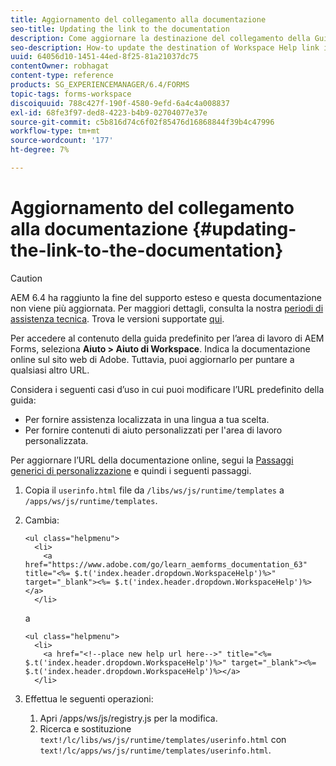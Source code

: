 ```yaml
---
title: Aggiornamento del collegamento alla documentazione
seo-title: Updating the link to the documentation
description: Come aggiornare la destinazione del collegamento della Guida di Workspace nell’area di lavoro di AEM Forms per puntare al collegamento della documentazione personalizzato.
seo-description: How-to update the destination of Workspace Help link in AEM Forms workspace to point to your custom documentation link.
uuid: 64056d10-1451-44ed-8f25-81a21037dc75
contentOwner: robhagat
content-type: reference
products: SG_EXPERIENCEMANAGER/6.4/FORMS
topic-tags: forms-workspace
discoiquuid: 788c427f-190f-4580-9efd-6a4c4a008837
exl-id: 68fe3f97-ded8-4223-b4b9-02704077e37e
source-git-commit: c5b816d74c6f02f85476d16868844f39b4c47996
workflow-type: tm+mt
source-wordcount: '177'
ht-degree: 7%

---
```


# Aggiornamento del collegamento alla documentazione {#updating-the-link-to-the-documentation}

>[!CAUTION]
>
>AEM 6.4 ha raggiunto la fine del supporto esteso e questa documentazione non viene più aggiornata. Per maggiori dettagli, consulta la nostra [periodi di assistenza tecnica](https://helpx.adobe.com/it/support/programs/eol-matrix.html). Trova le versioni supportate [qui](https://experienceleague.adobe.com/docs/).

Per accedere al contenuto della guida predefinito per l’area di lavoro di AEM Forms, seleziona **Aiuto > Aiuto di Workspace**. Indica la documentazione online sul sito web di Adobe. Tuttavia, puoi aggiornarlo per puntare a qualsiasi altro URL.

Considera i seguenti casi d’uso in cui puoi modificare l’URL predefinito della guida:

* Per fornire assistenza localizzata in una lingua a tua scelta.
* Per fornire contenuti di aiuto personalizzati per l&#39;area di lavoro personalizzata.

Per aggiornare l’URL della documentazione online, segui la [Passaggi generici di personalizzazione](/help/forms/using/generic-steps-html-workspace-customization.md) e quindi i seguenti passaggi.

1. Copia il `userinfo.html` file da `/libs/ws/js/runtime/templates` a `/apps/ws/js/runtime/templates`.
1. Cambia:

   ```
   <ul class="helpmenu">
     <li>            
       <a href="https://www.adobe.com/go/learn_aemforms_documentation_63" title="<%= $.t('index.header.dropdown.WorkspaceHelp')%>" target="_blank"><%= $.t('index.header.dropdown.WorkspaceHelp')%></a>
     </li>
   ```

   a

   ```
   <ul class="helpmenu">
     <li>            
       <a href="<!--place new help url here-->" title="<%= $.t('index.header.dropdown.WorkspaceHelp')%>" target="_blank"><%= $.t('index.header.dropdown.WorkspaceHelp')%></a>
     </li>
   ```

1. Effettua le seguenti operazioni:

   1. Apri /apps/ws/js/registry.js per la modifica.
   1. Ricerca e sostituzione `text!/lc/libs/ws/js/runtime/templates/userinfo.html` con `text!/lc/apps/ws/js/runtime/templates/userinfo.html`.
